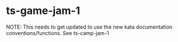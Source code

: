 # ts-game-jam-1

NOTE: This needs to get updated to use the new kata documentation conventions/functions.
See ts-camp-jam-1
